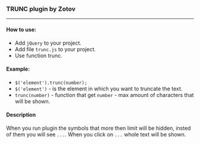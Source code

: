 ### TRUNC plugin by Zotov
---
#### How to use:
- Add `jQuery` to your project.
- Add file `trunc.js` to your project.
- Use function trunc.

#### Example:
- `$('element').trunc(number);`
- `$('element')` - is the element in which you want to truncate the text.
- `trunc(number)` - function that get `number` - max amount of characters that will be shown.

#### Description
When you run plugin the symbols that more then limit will be hidden, insted of them you will see `...`.
When you click on `...` whole text will be shown.